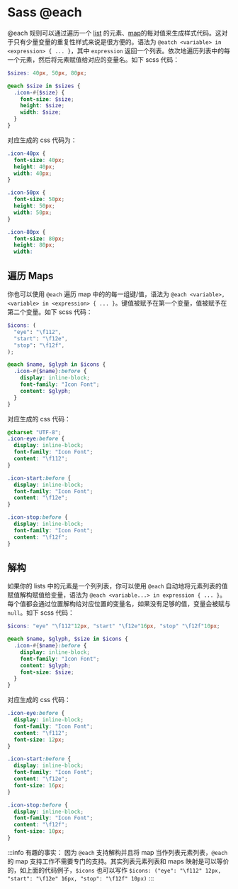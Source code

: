 # Sass @each

@each 规则可以通过遍历一个 [list](../../values/lists.md) 的元素、[map](../../values/maps.md)的每对值来生成样式代码。这对于只有少量变量的重复性样式来说是很方便的。语法为 `@eatch <variable> in <expression> { ... }`，其中 `expression` 返回一个列表。依次地遍历列表中的每一个元素，然后将元素赋值给对应的变量名。如下 scss 代码：

```scss
$sizes: 40px, 50px, 80px;

@each $size in $sizes {
  .icon-#{$size} {
    font-size: $size;
    height: $size;
    width: $size;
  }
}
```

对应生成的 css 代码为：

```css
.icon-40px {
  font-size: 40px;
  height: 40px;
  width: 40px;
}

.icon-50px {
  font-size: 50px;
  height: 50px;
  width: 50px;
}

.icon-80px {
  font-size: 80px;
  height: 80px;
  width:
```

## 遍历 Maps

你也可以使用 `@each` 遍历 map 中的的每一组键/值，语法为 `@each <variable>, <variable> in <expression> { ... }`。键值被赋予在第一个变量，值被赋予在第二个变量。如下 scss 代码：

```scss
$icons: (
  "eye": "\f112",
  "start": "\f12e",
  "stop": "\f12f",
);

@each $name, $glyph in $icons {
  .icon-#{$name}:before {
    display: inline-block;
    font-family: "Icon Font";
    content: $glyph;
  }
}
```

对应生成的 css 代码：

```css
@charset "UTF-8";
.icon-eye:before {
  display: inline-block;
  font-family: "Icon Font";
  content: "\f112";
}

.icon-start:before {
  display: inline-block;
  font-family: "Icon Font";
  content: "\f12e";
}

.icon-stop:before {
  display: inline-block;
  font-family: "Icon Font";
  content: "\f12f";
}
```

## 解构

如果你的 lists 中的元素是一个列列表，你可以使用 `@each` 自动地将元素列表的值赋值解构赋值给变量，语法为 `@each <variable...> in expression { ... }`。每个值都会通过位置解构给对应位置的变量名，如果没有足够的值，变量会被赋与 `null`。如下 scss 代码：

```scss
$icons: "eye" "\f112"12px, "start" "\f12e"16px, "stop" "\f12f"10px;

@each $name, $glyph, $size in $icons {
  .icon-#{$name}:before {
    display: inline-block;
    font-family: "Icon Font";
    content: $glyph;
    font-size: $size;
  }
}
```

对应生成的 css 代码：

```css
.icon-eye:before {
  display: inline-block;
  font-family: "Icon Font";
  content: "\f112";
  font-size: 12px;
}

.icon-start:before {
  display: inline-block;
  font-family: "Icon Font";
  content: "\f12e";
  font-size: 16px;
}

.icon-stop:before {
  display: inline-block;
  font-family: "Icon Font";
  content: "\f12f";
  font-size: 10px;
}
```

:::info 有趣的事实：
因为 `@each` 支持解构并且将 map 当作列表元素列表，`@each` 的 map 支持工作不需要专门的支持。其实列表元素列表和 maps 映射是可以等价的，如上面的代码例子，`$icons` 也可以写作 `$icons: ("eye": "\f112" 12px, "start": "\f12e" 16px, "stop": "\f12f" 10px)`
:::
